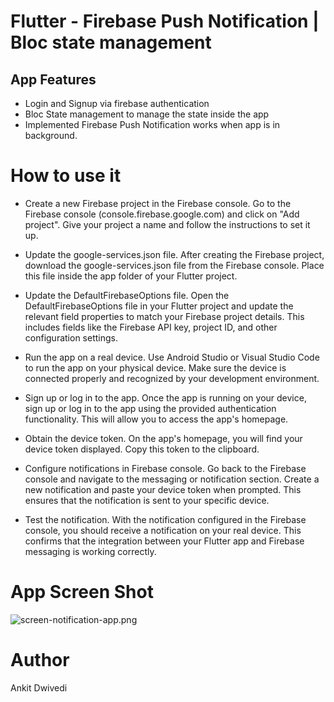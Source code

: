 # Flutter - Firebase Push Notification | Bloc state management
## 

## App Features
- Login and Signup via firebase authentication
- Bloc State management to manage the state inside the app
- Implemented Firebase Push Notification works when app is in background.

# How to use it
- Create a new Firebase project in the Firebase console. Go to the Firebase console (console.firebase.google.com) and click on "Add project". Give your project a name and follow the instructions to set it up.

- Update the google-services.json file. After creating the Firebase project, download the google-services.json file from the Firebase console. Place this file inside the app folder of your Flutter project.

- Update the DefaultFirebaseOptions file. Open the DefaultFirebaseOptions file in your Flutter project and update the relevant field properties to match your Firebase project details. This includes fields like the Firebase API key, project ID, and other configuration settings.

- Run the app on a real device. Use Android Studio or Visual Studio Code to run the app on your physical device. Make sure the device is connected properly and recognized by your development environment.

- Sign up or log in to the app. Once the app is running on your device, sign up or log in to the app using the provided authentication functionality. This will allow you to access the app's homepage.

- Obtain the device token. On the app's homepage, you will find your device token displayed. Copy this token to the clipboard.

- Configure notifications in Firebase console. Go back to the Firebase console and navigate to the messaging or notification section. Create a new notification and paste your device token when prompted. This ensures that the notification is sent to your specific device.

- Test the notification. With the notification configured in the Firebase console, you should receive a notification on your real device. This confirms that the integration between your Flutter app and Firebase messaging is working correctly.

# App Screen Shot
![screen-notification-app.png](https://i.postimg.cc/d16h9n9H/screen-notification-app.png)

# Author
Ankit Dwivedi
